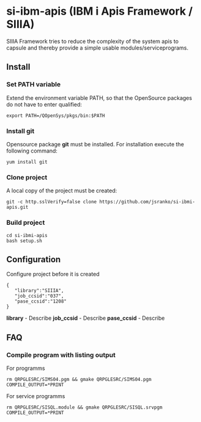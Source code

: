 # si-ibm-apis (IBM i Apis Framework / SIIIA)

SIIIA Framework tries to reduce the complexity of the system apis to capsule and thereby provide a simple usable modules/serviceprograms. 

## Install

### Set PATH variable

Extend the environment variable PATH, so that the OpenSource packages do not have to enter qualified:

```
export PATH=/QOpenSys/pkgs/bin:$PATH
```

### Install git

Opensource package **git** must be installed. For installation execute the following command:
```
yum install git
```

### Clone project
A local copy of the project must be created:
```
git -c http.sslVerify=false clone https://github.com/jsranko/si-ibmi-apis.git
```

### Build project

```
cd si-ibmi-apis
bash setup.sh
```

## Configuration

Configure project before it is created 

```
{
   "library":"SIIIA",
   "job_ccsid":"037",
   "pase_ccsid":"1208"
}
```
**library** - Describe
**job_ccsid** - Describe
**pase_ccsid** - Describe

## FAQ
### Compile program with listing output
For programms
```
rm QRPGLESRC/SIMS04.pgm && gmake QRPGLESRC/SIMS04.pgm COMPILE_OUTPUT=*PRINT
```
For service programms
```
rm QRPGLESRC/SISQL.module && gmake QRPGLESRC/SISQL.srvpgm COMPILE_OUTPUT=*PRINT
```
